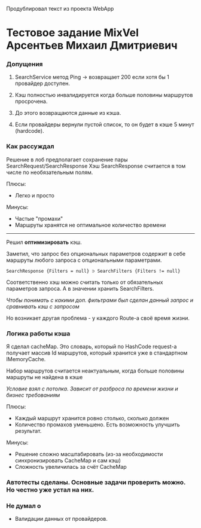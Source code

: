 Продублировал текст из проекта WebApp
# Тестовое задание MixVel Арсентьев Михаил Дмитриевич
### Допущения
1. SearchService метод Ping -> возвращает 200 если хотя бы 1 провайдер доступен.

2. Кэш полностью инвалидируется когда больше половины маршрутов просрочена. 

3. До этого возвращаются данные из кэша. 

4. Если провайдеры вернули пустой список, то он будет в кэше 5 минут (hardcode).


### Как рассуждал
Решение в лоб предполагает сохранение пары SearchRequest/SearchResponse
Хэш SearchResponse считается в том числе по необязательным полям.

Плюсы:
- Легко и просто

Минусы:
- Частые "промахи"
- Маршруты хранятся не оптимальное количество времени
---

Решил **оптимизировать** кэш.

Заметил, что запрос без опциональных параметров содержит 
в себе маршруты любого запроса с опциональными параметрами.

```
SearchResponse {Filters = null} ⊃ SearchFilters {Filters != null}
```

Соответственно хэш можно считать только от обязательных параметров запроса.
А в значении хранить SearchFilters.

*Чтобы понимать с какими доп. фильтрами был сделан данный запрос и сравнивать кэш с запросом*

Но возникает другая проблема - у каждого Route-а своё время жизни.

### Логика работы кэша
Я сделал cacheMap. Это словарь, который по HashCode request-а получает массив Id маршрутов,
который хранится уже в стандартном IMemoryCache.

Набор маршрутов считается неактуальным, когда больше половины маршруты не найдена в кэше

*Условие взял с потолка. Зависит от разброса по времени жизни и бизнес требованиям*

Плюсы:
- Каждый маршрут хранится ровно столько, сколько должен
- Количество промахов уменьшено. Есть возможность улучшить результат.

Минусы:
- Решение сложно масштабировать (из-за необходимости синхронизировать CacheMap и сам кэш)
- Сложность увеличилась за счёт CacheMap

### Автотесты сделаны. Основные задачи проверить можно. Но честно уже устал на них.

### Не думал о

* Валидации данных от провайдеров.

